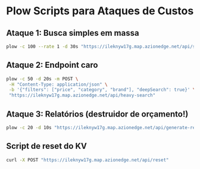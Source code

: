 # Plow Scripts para Ataques de Custos

## Ataque 1: Busca simples em massa

```bash
plow -c 100 --rate 1 -d 30s "https://ileknyw17g.map.azionedge.net/api/search?q=produto"
```

## Ataque 2: Endpoint caro

```bash
plow -c 50 -d 20s -m POST \
 -H "Content-Type: application/json" \
 -b '{"filters": ["price", "category", "brand"], "deepSearch": true}' \
 "https://ileknyw17g.map.azionedge.net/api/heavy-search"
```

## Ataque 3: Relatórios (destruidor de orçamento!)

```bash
plow -c 20 -d 10s "https://ileknyw17g.map.azionedge.net/api/generate-report/financial"
```

## Script de reset do KV

```bash
curl -X POST "https://ileknyw17g.map.azionedge.net/api/reset"
```

